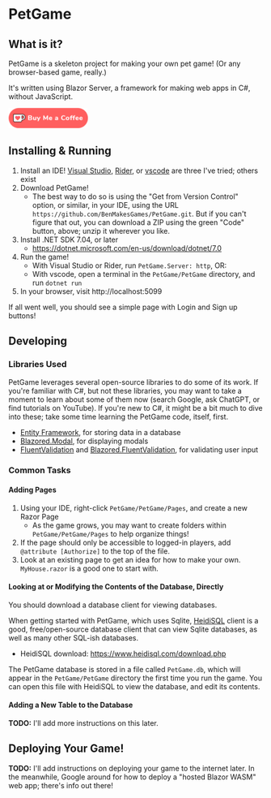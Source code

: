 # PetGame

## What is it?

PetGame is a skeleton project for making your own pet game! (Or any browser-based game, really.)

It's written using Blazor Server, a framework for making web apps in C#, without JavaScript.

[![Buy Me a Coffee at ko-fi.com](https://raw.githubusercontent.com/BenMakesGames/AssetsForNuGet/main/buymeacoffee.png)](https://ko-fi.com/A0A12KQ16)

## Installing & Running

1. Install an IDE! [Visual Studio](https://visualstudio.microsoft.com/downloads/), [Rider](https://www.jetbrains.com/rider/), or [vscode](https://code.visualstudio.com/) are three I've tried; others exist
2. Download PetGame!
   * The best way to do so is using the "Get from Version Control" option, or similar, in your IDE, using the URL `https://github.com/BenMakesGames/PetGame.git`. But if you can't figure that out, you can download a ZIP using the green "Code" button, above; unzip it wherever you like.
3. Install .NET SDK 7.04, or later
   * https://dotnet.microsoft.com/en-us/download/dotnet/7.0
7. Run the game!
   * With Visual Studio or Rider, run `PetGame.Server: http`, OR:
   * With vscode, open a terminal in the `PetGame/PetGame` directory, and run `dotnet run`
8. In your browser, visit http://localhost:5099

If all went well, you should see a simple page with Login and Sign up buttons!

## Developing

### Libraries Used

PetGame leverages several open-source libraries to do some of its work. If you're familiar with C#, but not these libraries, you may want to take a moment to learn about some of them now (search Google, ask ChatGPT, or find tutorials on YouTube). If you're new to C#, it might be a bit much to dive into these; take some time learning the PetGame code, itself, first.

* [Entity Framework](https://learn.microsoft.com/en-us/aspnet/entity-framework), for storing data in a database
* [Blazored.Modal](https://blazored.github.io/Modal/), for displaying modals
* [FluentValidation](https://docs.fluentvalidation.net/) and [Blazored.FluentValidation](https://github.com/Blazored/FluentValidation), for validating user input

### Common Tasks

#### Adding Pages

1. Using your IDE, right-click `PetGame/PetGame/Pages`, and create a new Razor Page
   * As the game grows, you may want to create folders within `PetGame/PetGame/Pages` to help organize things!
1. If the page should only be accessible to logged-in players, add `@attribute [Authorize]` to the top of the file.
1. Look at an existing page to get an idea for how to make your own. `MyHouse.razor` is a good one to start with.

#### Looking at or Modifying the Contents of the Database, Directly

You should download a database client for viewing databases.

When getting started with PetGame, which uses Sqlite, [HeidiSQL](https://www.heidisql.com/download.php) client is a good, free/open-source database client that can view Sqlite databases, as well as many other SQL-ish databases.

* HeidiSQL download: https://www.heidisql.com/download.php

The PetGame database is stored in a file called `PetGame.db`, which will appear in the `PetGame/PetGame` directory the first time you run the game. You can open this file with HeidiSQL to view the database, and edit its contents.

#### Adding a New Table to the Database

**TODO:** I'll add more instructions on this later.

## Deploying Your Game!

**TODO:** I'll add instructions on deploying your game to the internet later. In the meanwhile, Google around for how to deploy a "hosted Blazor WASM" web app; there's info out there!
